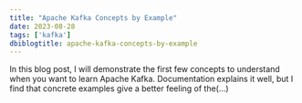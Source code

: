 ```yaml
---
title: "Apache Kafka Concepts by Example"
date: 2023-08-28
tags: ['kafka']
dbiblogtitle: apache-kafka-concepts-by-example
---
```

In this blog post, I will demonstrate the first few concepts to understand when you want to learn Apache Kafka. Documentation explains it well, but I find that concrete examples give a better feeling of the(…)
